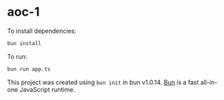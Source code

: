 # aoc-1

To install dependencies:

```bash
bun install
```

To run:

```bash
bun run app.ts
```

This project was created using `bun init` in bun v1.0.14. [Bun](https://bun.sh) is a fast all-in-one JavaScript runtime.
